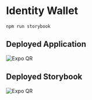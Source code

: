 # Identity Wallet

```
npm run storybook
```

## Deployed Application
![Expo QR](https://api.qrserver.com/v1/create-qr-code/?size=250x250&data=exp://exp.host/@dlt/identitywallet)

## Deployed Storybook
![Expo QR](https://api.qrserver.com/v1/create-qr-code/?size=250x250&data=exp://exp.host/@dlt/identitywallet?release-channel=storybook-default)
